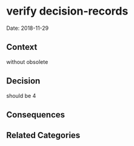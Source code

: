 # verify decision-records

Date: 2018-11-29

## Context

without obsolete

## Decision

should be 4

## Consequences



## Related Categories


